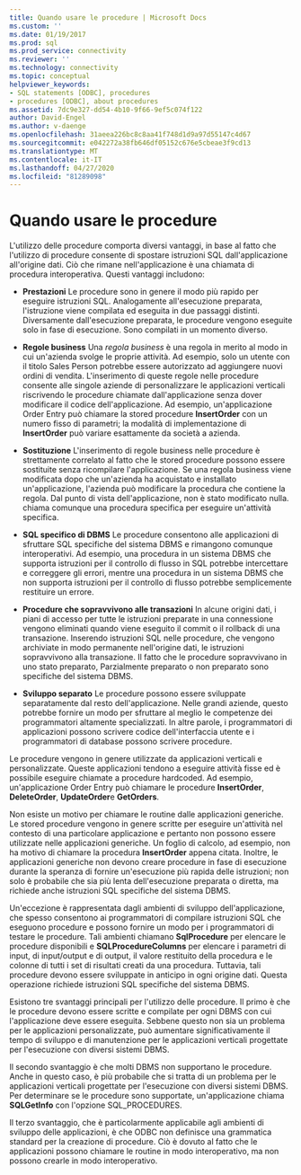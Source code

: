 ```yaml
---
title: Quando usare le procedure | Microsoft Docs
ms.custom: ''
ms.date: 01/19/2017
ms.prod: sql
ms.prod_service: connectivity
ms.reviewer: ''
ms.technology: connectivity
ms.topic: conceptual
helpviewer_keywords:
- SQL statements [ODBC], procedures
- procedures [ODBC], about procedures
ms.assetid: 7dc9e327-dd54-4b10-9f66-9ef5c074f122
author: David-Engel
ms.author: v-daenge
ms.openlocfilehash: 31aeea226bc8c8aa41f748d1d9a97d55147c4d67
ms.sourcegitcommit: e042272a38fb646df05152c676e5cbeae3f9cd13
ms.translationtype: MT
ms.contentlocale: it-IT
ms.lasthandoff: 04/27/2020
ms.locfileid: "81289098"
---
```

# <a name="when-to-use-procedures"></a>Quando usare le procedure
L'utilizzo delle procedure comporta diversi vantaggi, in base al fatto che l'utilizzo di procedure consente di spostare istruzioni SQL dall'applicazione all'origine dati. Ciò che rimane nell'applicazione è una chiamata di procedura interoperativa. Questi vantaggi includono:  
  
-   **Prestazioni** Le procedure sono in genere il modo più rapido per eseguire istruzioni SQL. Analogamente all'esecuzione preparata, l'istruzione viene compilata ed eseguita in due passaggi distinti. Diversamente dall'esecuzione preparata, le procedure vengono eseguite solo in fase di esecuzione. Sono compilati in un momento diverso.  
  
-   **Regole business** Una *regola business* è una regola in merito al modo in cui un'azienda svolge le proprie attività. Ad esempio, solo un utente con il titolo Sales Person potrebbe essere autorizzato ad aggiungere nuovi ordini di vendita. L'inserimento di queste regole nelle procedure consente alle singole aziende di personalizzare le applicazioni verticali riscrivendo le procedure chiamate dall'applicazione senza dover modificare il codice dell'applicazione. Ad esempio, un'applicazione Order Entry può chiamare la stored procedure **InsertOrder** con un numero fisso di parametri; la modalità di implementazione di **InsertOrder** può variare esattamente da società a azienda.  
  
-   **Sostituzione** L'inserimento di regole business nelle procedure è strettamente correlato al fatto che le stored procedure possono essere sostituite senza ricompilare l'applicazione. Se una regola business viene modificata dopo che un'azienda ha acquistato e installato un'applicazione, l'azienda può modificare la procedura che contiene la regola. Dal punto di vista dell'applicazione, non è stato modificato nulla. chiama comunque una procedura specifica per eseguire un'attività specifica.  
  
-   **SQL specifico di DBMS** Le procedure consentono alle applicazioni di sfruttare SQL specifiche del sistema DBMS e rimangono comunque interoperativi. Ad esempio, una procedura in un sistema DBMS che supporta istruzioni per il controllo di flusso in SQL potrebbe intercettare e correggere gli errori, mentre una procedura in un sistema DBMS che non supporta istruzioni per il controllo di flusso potrebbe semplicemente restituire un errore.  
  
-   **Procedure che sopravvivono alle transazioni** In alcune origini dati, i piani di accesso per tutte le istruzioni preparate in una connessione vengono eliminati quando viene eseguito il commit o il rollback di una transazione. Inserendo istruzioni SQL nelle procedure, che vengono archiviate in modo permanente nell'origine dati, le istruzioni sopravvivono alla transazione. Il fatto che le procedure sopravvivano in uno stato preparato, Parzialmente preparato o non preparato sono specifiche del sistema DBMS.  
  
-   **Sviluppo separato** Le procedure possono essere sviluppate separatamente dal resto dell'applicazione. Nelle grandi aziende, questo potrebbe fornire un modo per sfruttare al meglio le competenze dei programmatori altamente specializzati. In altre parole, i programmatori di applicazioni possono scrivere codice dell'interfaccia utente e i programmatori di database possono scrivere procedure.  
  
 Le procedure vengono in genere utilizzate da applicazioni verticali e personalizzate. Queste applicazioni tendono a eseguire attività fisse ed è possibile eseguire chiamate a procedure hardcoded. Ad esempio, un'applicazione Order Entry può chiamare le procedure **InsertOrder**, **DeleteOrder**, **UpdateOrder**e **GetOrders**.  
  
 Non esiste un motivo per chiamare le routine dalle applicazioni generiche. Le stored procedure vengono in genere scritte per eseguire un'attività nel contesto di una particolare applicazione e pertanto non possono essere utilizzate nelle applicazioni generiche. Un foglio di calcolo, ad esempio, non ha motivo di chiamare la procedura **InsertOrder** appena citata. Inoltre, le applicazioni generiche non devono creare procedure in fase di esecuzione durante la speranza di fornire un'esecuzione più rapida delle istruzioni; non solo è probabile che sia più lenta dell'esecuzione preparata o diretta, ma richiede anche istruzioni SQL specifiche del sistema DBMS.  
  
 Un'eccezione è rappresentata dagli ambienti di sviluppo dell'applicazione, che spesso consentono ai programmatori di compilare istruzioni SQL che eseguono procedure e possono fornire un modo per i programmatori di testare le procedure. Tali ambienti chiamano **SqlProcedure** per elencare le procedure disponibili e **SQLProcedureColumns** per elencare i parametri di input, di input/output e di output, il valore restituito della procedura e le colonne di tutti i set di risultati creati da una procedura. Tuttavia, tali procedure devono essere sviluppate in anticipo in ogni origine dati. Questa operazione richiede istruzioni SQL specifiche del sistema DBMS.  
  
 Esistono tre svantaggi principali per l'utilizzo delle procedure. Il primo è che le procedure devono essere scritte e compilate per ogni DBMS con cui l'applicazione deve essere eseguita. Sebbene questo non sia un problema per le applicazioni personalizzate, può aumentare significativamente il tempo di sviluppo e di manutenzione per le applicazioni verticali progettate per l'esecuzione con diversi sistemi DBMS.  
  
 Il secondo svantaggio è che molti DBMS non supportano le procedure. Anche in questo caso, è più probabile che si tratta di un problema per le applicazioni verticali progettate per l'esecuzione con diversi sistemi DBMS. Per determinare se le procedure sono supportate, un'applicazione chiama **SQLGetInfo** con l'opzione SQL_PROCEDURES.  
  
 Il terzo svantaggio, che è particolarmente applicabile agli ambienti di sviluppo delle applicazioni, è che ODBC non definisce una grammatica standard per la creazione di procedure. Ciò è dovuto al fatto che le applicazioni possono chiamare le routine in modo interoperativo, ma non possono crearle in modo interoperativo.
